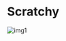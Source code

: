 # Scratchy

![img1](https://media-mcetv.ouest-france.fr/wp-content/uploads/2017/10/Sciences-les-chats-ne-sont-pas-si-mignons-1-e1509372332222.jpg)
